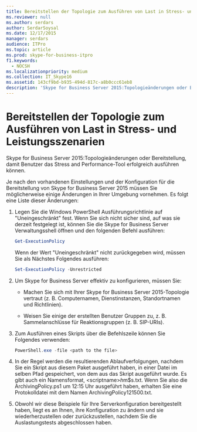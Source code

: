 ```yaml
---
title: Bereitstellen der Topologie zum Ausführen von Last in Stress- und Leistungsszenarien
ms.reviewer: null
ms.author: serdars
author: SerdarSoysal
ms.date: 12/17/2015
manager: serdars
audience: ITPro
ms.topic: article
ms.prod: skype-for-business-itpro
f1.keywords:
  - NOCSH
ms.localizationpriority: medium
ms.collection: IT_Skype16
ms.assetid: 143cf9bd-b935-494d-817c-a8b0ccc61eb8
description: 'Skype for Business Server 2015:Topologieänderungen oder Bereitstellung, damit Benutzer das Stress and Performance-Tool erfolgreich ausführen können.'
---
```


# <a name="provisioning-the-topology-to-run-load-in-stress-and-performance-scenarios"></a>Bereitstellen der Topologie zum Ausführen von Last in Stress- und Leistungsszenarien
 
Skype for Business Server 2015:Topologieänderungen oder Bereitstellung, damit Benutzer das Stress and Performance-Tool erfolgreich ausführen können.
  
Je nach den vorhandenen Einstellungen und der Konfiguration für die Bereitstellung von Skype for Business Server 2015 müssen Sie möglicherweise einige Änderungen in Ihrer Umgebung vornehmen. Es folgt eine Liste dieser Änderungen:
  
1. Legen Sie die Windows PowerShell Ausführungsrichtlinie auf "Uneingeschränkt" fest. Wenn Sie sich nicht sicher sind, auf was sie derzeit festgelegt ist, können Sie die Skype for Business Server Verwaltungsshell öffnen und den folgenden Befehl ausführen:
    
   ```PowerShell
   Get-ExecutionPolicy
   ```

   Wenn der Wert "Uneingeschränkt" nicht zurückgegeben wird, müssen Sie als Nächstes Folgendes ausführen:
    
   ```PowerShell
   Set-ExecutionPolicy -Unrestricted
   ```

2. Um Skype for Business Server effektiv zu konfigurieren, müssen Sie:
    
    - Machen Sie sich mit Ihrer Skype for Business Server 2015-Topologie vertraut (z. B. Computernamen, Dienstinstanzen, Standortnamen und Richtlinien).
    
    - Weisen Sie einige der erstellten Benutzer Gruppen zu, z. B. Sammelanschlüsse für Reaktionsgruppen (z. B. SIP-URIs).
    
3. Zum Ausführen eines Skripts über die Befehlszeile können Sie Folgendes verwenden:
    
   ```PowerShell
   PowerShell.exe -file <path to the file>
   ```

4. In der Regel werden die resultierenden Ablaufverfolgungen, nachdem Sie ein Skript aus diesem Paket ausgeführt haben, in einer Datei im selben Pfad gespeichert, von dem aus das Skript ausgeführt wurde. Es gibt auch ein Namensformat, \<scriptname\>$h$m$s.txt. Wenn Sie also die ArchivingPolicy.ps1 um 12:15 Uhr ausgeführt haben, erhalten Sie eine Protokolldatei mit dem Namen ArchivingPolicy121500.txt.
    
5. Obwohl wir diese Beispiele für Ihre Serverkonfiguration bereitgestellt haben, liegt es an Ihnen, ihre Konfiguration zu ändern und sie wiederherzustellen oder zurückzustellen, nachdem Sie die Auslastungstests abgeschlossen haben.
    

